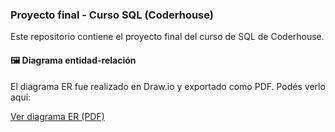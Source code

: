 ### Proyecto final - Curso SQL (Coderhouse)

Este repositorio contiene el proyecto final del curso de SQL de Coderhouse.

#### 🖼️ Diagrama entidad-relación

El diagrama ER fue realizado en Draw.io y exportado como PDF. Podés verlo aquí:

[Ver diagrama ER (PDF)](der_drawio_y_mysql.pdf)
